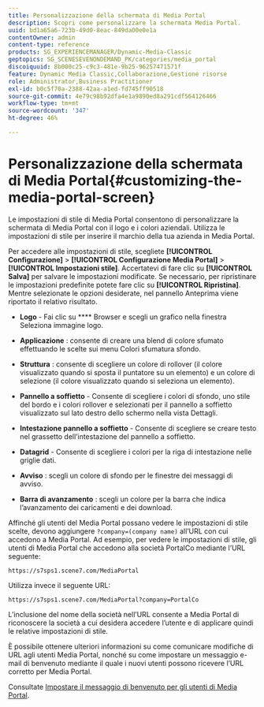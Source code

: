 ```yaml
---
title: Personalizzazione della schermata di Media Portal
description: Scopri come personalizzare la schermata Media Portal.
uuid: bd1a65a6-723b-49d0-8eac-849da00e0e1a
contentOwner: admin
content-type: reference
products: SG_EXPERIENCEMANAGER/Dynamic-Media-Classic
geptopics: SG_SCENESEVENONDEMAND_PK/categories/media_portal
discoiquuid: 8b000c25-c9c3-481e-9b25-96257471571f
feature: Dynamic Media Classic,Collaborazione,Gestione risorse
role: Administrator,Business Practitioner
exl-id: b0c5f70a-2388-42aa-a1ed-fd745ff90518
source-git-commit: 4e79c98b92dfa4e1a9890ed8a291cdf564126466
workflow-type: tm+mt
source-wordcount: '347'
ht-degree: 46%

---
```


# Personalizzazione della schermata di Media Portal{#customizing-the-media-portal-screen}

Le impostazioni di stile di Media Portal consentono di personalizzare la schermata di Media Portal con il logo e i colori aziendali. Utilizza le impostazioni di stile per inserire il marchio della tua azienda in Media Portal.

Per accedere alle impostazioni di stile, scegliete **[!UICONTROL Configurazione]** > **[!UICONTROL Configurazione Media Portal]** > **[!UICONTROL Impostazioni stile]**. Accertatevi di fare clic su **[!UICONTROL Salva]** per salvare le impostazioni modificate. Se necessario, per ripristinare le impostazioni predefinite potete fare clic su **[!UICONTROL Ripristina]**. Mentre selezionate le opzioni desiderate, nel pannello Anteprima viene riportato il relativo risultato.

* **Logo**  - Fai clic su  **** Browser e scegli un grafico nella finestra Seleziona immagine logo.

* **Applicazione** : consente di creare una blend di colore sfumato effettuando le scelte sui menu Colori sfumatura sfondo.

* **Struttura** : consente di scegliere un colore di rollover (il colore visualizzato quando si sposta il puntatore su un elemento) e un colore di selezione (il colore visualizzato quando si seleziona un elemento).

* **Pannello a soffietto**  - Consente di scegliere i colori di sfondo, uno stile del bordo e i colori rollover e selezionati per il pannello a soffietto visualizzato sul lato destro dello schermo nella vista Dettagli.

* **Intestazione pannello a soffietto**  - Consente di scegliere se creare testo nel grassetto dell’intestazione del pannello a soffietto.

* **Datagrid**  - Consente di scegliere i colori per la riga di intestazione nelle griglie dati.

* **Avviso** : scegli un colore di sfondo per le finestre dei messaggi di avviso.

* **Barra di avanzamento** : scegli un colore per la barra che indica l’avanzamento dei caricamenti e dei download.

Affinché gli utenti del Media Portal possano vedere le impostazioni di stile scelte, devono aggiungere `?company=(company name)` all’URL con cui accedono a Media Portal. Ad esempio, per vedere le impostazioni di stile, gli utenti di Media Portal che accedono alla società PortalCo mediante l’URL seguente:

`https://s7sps1.scene7.com/MediaPortal`

Utilizza invece il seguente URL:

`https://s7sps1.scene7.com/MediaPortal?company=PortalCo`

L’inclusione del nome della società nell’URL consente a Media Portal di riconoscere la società a cui desidera accedere l’utente e di applicare quindi le relative impostazioni di stile.

È possibile ottenere ulteriori informazioni su come comunicare modifiche di URL agli utenti Media Portal, nonché su come impostare un messaggio e-mail di benvenuto mediante il quale i nuovi utenti possono ricevere l’URL corretto per Media Portal.

Consultate [Impostare il messaggio di benvenuto per gli utenti di Media Portal](adding-media-portal-users.md#setting_up_the_welcome_e_mail_message_for_media_portal_users).
